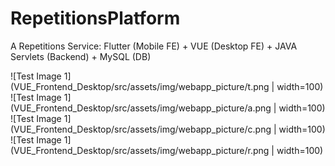 # RepetitionsPlatform
A Repetitions Service: Flutter (Mobile FE) + VUE (Desktop FE) + JAVA Servlets (Backend) + MySQL (DB)

![Test Image 1](VUE_Frontend_Desktop/src/assets/img/webapp_picture/t.png | width=100)
![Test Image 1](VUE_Frontend_Desktop/src/assets/img/webapp_picture/a.png | width=100)
![Test Image 1](VUE_Frontend_Desktop/src/assets/img/webapp_picture/c.png | width=100)
![Test Image 1](VUE_Frontend_Desktop/src/assets/img/webapp_picture/r.png | width=100)
